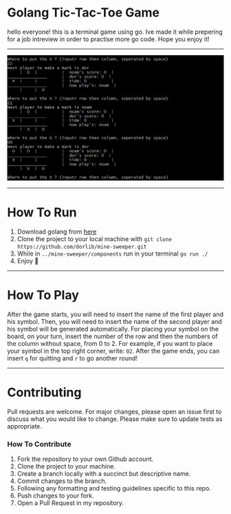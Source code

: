 # Golang Tic-Tac-Toe Game


hello everyone! this is a terminal game using go. 
Ive made it while prepering for a job intreview in order to practise more go code.
Hope you enjoy it!

---

![GAME](https://raw.githubusercontent.com/dorlib/tic-tac-toe/master/public/Capture.PNG)

---

# How To Run

1. Download golang from [here](https://go.dev/)
2. Clone the project to your local machine with `git clone https://github.com/dorlib/mine-sweeper.git`
3. While in `../mine-sweeper/components` run in your terminal `go run ./`
4. Enjoy 🙂

---

# How To Play
After the game starts, you will need to insert the name of the first player and his symbol.
Then, you will need to insert the name of the second player and his symbol will be generated automatically.
For placing your symbol on the board, on your turn, insert the number of the row and then the numbers of 
the column without space, from 0 to 2.
For example, if you want to place your symbol in the top right corner, write: `02`.
After the game ends, you can insert `q` for quitting and `r` to go another round!

---
# Contributing

Pull requests are welcome. For major changes, please open an issue first to discuss what you would like to change. Please make sure to update tests as appropriate.

### How To Contribute

1. Fork the repository to your own Github account.
2. Clone the project to your machine.
3. Create a branch locally with a succinct but descriptive name.
4. Commit changes to the branch.
5. Following any formatting and testing guidelines specific to this repo.
6. Push changes to your fork.
7. Open a Pull Request in my repository.





